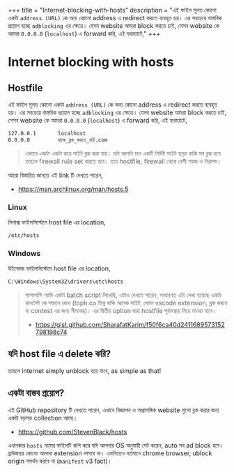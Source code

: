 +++
title = "Internet-blocking-with-hosts"
description = "এই ফাইল মূলত কোনো একটা `address (URL)` কে অন্য কোনো address এ redirect করতে ব্যবহৃত হয়। এর সবচেয়ে বাস্তবিক প্রয়োগ হচ্ছে `adblocking` এর ক্ষেত্রে। যেসব website আমরা block করতে চাই, সেসব website কে আমরা `0.0.0.0` (`localhost`) এ forward করি, এই ফরম্যাটে,"
+++

# Internet blocking with hosts

## Hostfile

এই ফাইল মূলত কোনো একটা `address (URL)` কে অন্য কোনো address এ redirect করতে ব্যবহৃত হয়। এর সবচেয়ে বাস্তবিক প্রয়োগ হচ্ছে `adblocking` এর ক্ষেত্রে। যেসব website আমরা block করতে চাই, সেসব website কে আমরা `0.0.0.0` (`localhost`) এ forward করি, এই ফরম্যাটে,

```bash
127.0.0.1       localhost
0.0.0.0         যাকে_ব্লক_করতে_চাই.com
```

> এভাবে একটা একটা করে সাইট ব্লক করা যায়। যদি আপনি চান একটি নির্দিষ্ট সাইট ছাড়া বাকি সব ব্লক হবে তাহলে firewall rule set করতে হবে। তবে hostfile, firewall থেকে বেশী সহজ ও নিরাপদ।

আরো বিস্তারিত জানতে এই link টি দেখতে পারেন,

- <https://man.archlinux.org/man/hosts.5>

### Linux

লিনাক্স ফাইলসিস্টেমে host file এর location,

```bash
/etc/hosts
```

### Windows

উইন্ডোজ ফাইলসিস্টেমে host file এর location,

```bash
C:\Windows\System32\drivers\etc\hosts
```

> পাশাপাশি আমি একটা batch script লিখেছি, এটাও দেখতে পারেন, সাধারণত এটা লেখা হয়েছে একটা কনটেস্ট কে সামনে রেখে (toph.co ভিন্ন বাকি অনেক সাইট, যেমন vscode extension, ব্লক করবে যা contest এর জন্য সীমাবদ্ধ)। এর দ্বিতীয় option দ্বারা hostfile পূর্বাবস্থায় নিয়ে যাওয়া যাবে।
>
> - <https://gist.github.com/SharafatKarim/f50f6ca40d2411689573152798198c74>

## যদি host file এ delete করি?

তাহলে internet simply unblock হয়ে যাবে, as simple as that!

## একটা বাস্তব প্রয়োগ?

এই GitHub repository টি দেখতে পারেন, এখানে বিজ্ঞাপন ও অপ্রাসঙ্গিক website গুলো ব্লক করার জন্য একটা বড়সড় collection আছে।

- <https://github.com/StevenBlack/hosts>

এখানকার `hosts` নামের ফাইলটি কপি করে যদি আপনার OS অনুযায়ী সেট করেন, auto সব ad block হবে। ব্রাউজারে কোনো আলাদা extension লাগবে না। এমনিতেও বর্তমানে chrome browser, ublock origin সমর্থন করবে না (`manifest` v3 fact)।

